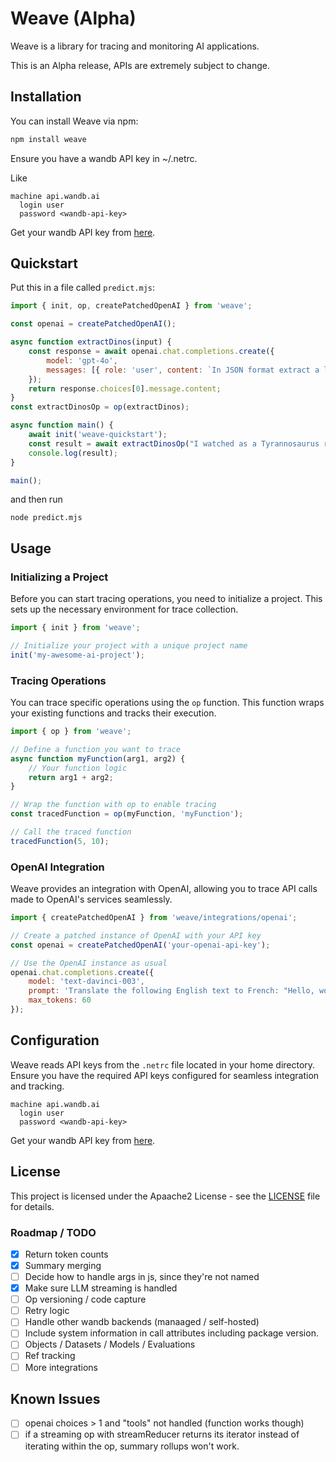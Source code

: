 # Weave (Alpha)

Weave is a library for tracing and monitoring AI applications.

This is an Alpha release, APIs are extremely subject to change.

## Installation

You can install Weave via npm:

```bash
npm install weave
```

Ensure you have a wandb API key in ~/.netrc.

Like

```
machine api.wandb.ai
  login user
  password <wandb-api-key>
```

Get your wandb API key from [here](https://wandb.ai/authorize).

## Quickstart

Put this in a file called `predict.mjs`:

```javascript
import { init, op, createPatchedOpenAI } from 'weave';

const openai = createPatchedOpenAI();

async function extractDinos(input) {
    const response = await openai.chat.completions.create({
        model: 'gpt-4o',
        messages: [{ role: 'user', content: `In JSON format extract a list of 'dinosaurs', with their 'name', their 'common_name', and whether its 'diet' is a herbivore or carnivore: ${input}` }],
    });
    return response.choices[0].message.content;
}
const extractDinosOp = op(extractDinos);

async function main() {
    await init('weave-quickstart');
    const result = await extractDinosOp("I watched as a Tyrannosaurus rex (T. rex) chased after a Triceratops (Trike), both carnivore and herbivore locked in an ancient dance. Meanwhile, a gentle giant Brachiosaurus (Brachi) calmly munched on treetops, blissfully unaware of the chaos below.");
    console.log(result);
}

main();
```

and then run

```
node predict.mjs
```

## Usage

### Initializing a Project

Before you can start tracing operations, you need to initialize a project. This sets up the necessary environment for trace collection.

```javascript
import { init } from 'weave';

// Initialize your project with a unique project name
init('my-awesome-ai-project');
```

### Tracing Operations

You can trace specific operations using the `op` function. This function wraps your existing functions and tracks their execution.

```javascript
import { op } from 'weave';

// Define a function you want to trace
async function myFunction(arg1, arg2) {
    // Your function logic
    return arg1 + arg2;
}

// Wrap the function with op to enable tracing
const tracedFunction = op(myFunction, 'myFunction');

// Call the traced function
tracedFunction(5, 10);
```

### OpenAI Integration

Weave provides an integration with OpenAI, allowing you to trace API calls made to OpenAI's services seamlessly.

```javascript
import { createPatchedOpenAI } from 'weave/integrations/openai';

// Create a patched instance of OpenAI with your API key
const openai = createPatchedOpenAI('your-openai-api-key');

// Use the OpenAI instance as usual
openai.chat.completions.create({
    model: 'text-davinci-003',
    prompt: 'Translate the following English text to French: "Hello, world!"',
    max_tokens: 60
});
```


## Configuration

Weave reads API keys from the `.netrc` file located in your home directory. Ensure you have the required API keys configured for seamless integration and tracking.

```
machine api.wandb.ai
  login user
  password <wandb-api-key>
```

Get your wandb API key from [here](https://wandb.ai/authorize).

## License

This project is licensed under the Apaache2 License - see the [LICENSE](../LICENSE) file for details.


### Roadmap / TODO

- [x] Return token counts
- [x] Summary merging
- [ ] Decide how to handle args in js, since they're not named
- [x] Make sure LLM streaming is handled
- [ ] Op versioning / code capture
- [ ] Retry logic
- [ ] Handle other wandb backends (manaaged / self-hosted)
- [ ] Include system information in call attributes including package version.
- [ ] Objects / Datasets / Models / Evaluations
- [ ] Ref tracking
- [ ] More integrations

## Known Issues

- [ ] openai choices > 1 and "tools" not handled (function works though)
- [ ] if a streaming op with streamReducer returns its iterator instead of iterating within the op, summary rollups won't work.